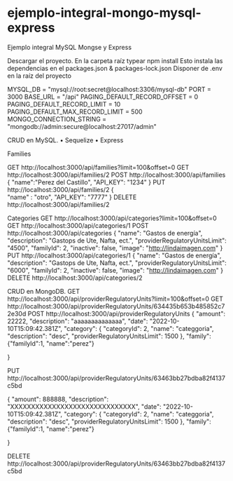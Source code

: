 # ejemplo-integral-mongo-mysql-express

Ejemplo integral MySQL Mongse y Express

Descargar el proyecto.
En la carpeta raíz typear npm install
Esto instala las dependencias en el packages.json & packages-lock.json
Disponer de .env en la raíz del proyecto

MYSQL_DB = "mysql://root:secret@localhost:3306/mysql-db"
PORT = 3000
BASE_URL = "/api"
PAGING_DEFAULT_RECORD_OFFSET = 0
PAGING_DEFAULT_RECORD_LIMIT = 10
PAGING_DEFAULT_MAX_RECORD_LIMIT = 500
MONGO_CONNECTION_STRING = "mongodb://admin:secure@localhost:27017/admin"




CRUD en MySQL.
•	Sequelize
•	Express

Families

GET http://localhost:3000/api/families?limit=100&offset=0
GET http://localhost:3000/api/families/2
POST http://localhost:3000/api/families
{
    "name":"Perez del Castillo",
    "API_KEY": "1234"
}
PUT http://localhost:3000/api/families/2
{    
    "name" : "otro",
    "API_KEY": "7777"
}
DELETE http://localhost:3000/api/families/2

Categories
GET http://localhost:3000/api/categories?limit=100&offset=0
GET http://localhost:3000/api/categories/1
POST http://localhost:3000/api/categories
{
    "name": "Gastos de energía",
    "description": "Gastops de Ute, Nafta, ect.",
    "providerRegulatoryUnitsLimit": "4500",
    "familyId": 2,
    "inactive": false,
    "image": "http://lindaimagen.com"
}
PUT http://localhost:3000/api/categories/1
{
    "name": "Gastos de energía",
    "description": "Gastops de Ute, Nafta, ect.",
    "providerRegulatoryUnitsLimit": "6000",
    "familyId": 2,
    "inactive": false,
    "image": "http://lindaimagen.com"
}
DELETE http://localhost:3000/api/categories/2

CRUD en MongoDB.
GET http://localhost:3000/api/providerRegulatoryUnits?limit=100&offset=0
GET http://localhost:3000/api/providerRegulatoryUnits/634435b653b485852c72e30d
POST http://localhost:3000/api/providerRegulatoryUnits
{
    "amount": 22222,
    "description": "aaaaaaaaaaaaaa",
    "date": "2022-10-10T15:09:42.381Z",
    "category": {
        "categoryId": 2,
        "name": "categgoria",
        "description": "desc",
        "providerRegulatoryUnitsLimit": 1500
    },
    "family": {"familyId":1, "name":"perez"}
        
     
 }

PUT http://localhost:3000/api/providerRegulatoryUnits/63463bb27bdba82f4137c5bd

 {
    "amount": 888888,
    "description": "XXXXXXXXXXXXXXXXXXXXXXXXXXXXXX",
    "date": "2022-10-10T15:09:42.381Z",
    "category": {
        "categoryId": 2,
        "name": "categgoria",
        "description": "desc",
        "providerRegulatoryUnitsLimit": 1500
    },
    "family": {"familyId":1, "name":"perez"}
        
     
 }

DELETE http://localhost:3000/api/providerRegulatoryUnits/63463bb27bdba82f4137c5bd
